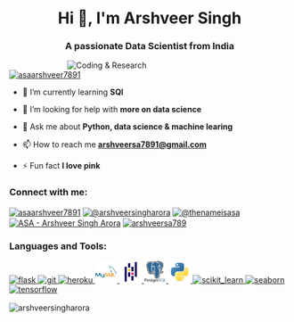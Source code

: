 <h1 align="center">Hi 👋, I'm Arshveer Singh</h1>
<h3 align="center">A passionate Data Scientist from India</h3>
<img align="right" alt="Coding & Research" width="400" img src="https://cdn.dribbble.com/users/1059583/screenshots/4171367/coding-freak.gif">
<p align="left"> <a href="https://twitter.com/asaarshveer7891" target="blank"><img src="https://img.shields.io/twitter/follow/asaarshveer7891?logo=twitter&style=for-the-badge" alt="asaarshveer7891" /></a> </p>

- 🌱 I’m currently learning **SQl**

- 🤝 I’m looking for help with **more on data science**

- 💬 Ask me about **Python, data science & machine learing**

- 📫 How to reach me **arshveersa7891@gmail.com**

- ⚡ Fun fact **I love pink**

<h3 align="left">Connect with me:</h3>
<p align="left">
<a href="https://twitter.com/asaarshveer7891" target="blank"><img align="center" src="https://raw.githubusercontent.com/rahuldkjain/github-profile-readme-generator/master/src/images/icons/Social/twitter.svg" alt="asaarshveer7891" height="30" width="40" /></a>
<a href="https://www.linkedin.com/in/arshveer-singh-arora-9b4a24222/" target="blank"><img align="center" src="https://raw.githubusercontent.com/rahuldkjain/github-profile-readme-generator/master/src/images/icons/Social/linked-in-alt.svg" alt="@arshveersingharora" height="30" width="40" /></a>
<a href="https://www.instagram.com/thenameisasa/" target="blank"><img align="center" src="https://raw.githubusercontent.com/rahuldkjain/github-profile-readme-generator/master/src/images/icons/Social/instagram.svg" alt="@thenameisasa" height="30" width="40" /></a>
<a href="https://www.youtube.com/channel/UCHB2yIVWDMThfFgf5yyfb5w" target="blank"><img align="center" src="https://raw.githubusercontent.com/rahuldkjain/github-profile-readme-generator/master/src/images/icons/Social/youtube.svg" alt="ASA - Arshveer Singh Arora" height="30" width="40" /></a>
<a href="https://www.hackerrank.com/arshveersa789" target="blank"><img align="center" src="https://raw.githubusercontent.com/rahuldkjain/github-profile-readme-generator/master/src/images/icons/Social/hackerrank.svg" alt="arshveersa789" height="30" width="40" /></a>
</p>

<h3 align="left">Languages and Tools:</h3>
<p align="left"> <a href="https://flask.palletsprojects.com/" target="_blank" rel="noreferrer"> <img src="https://www.vectorlogo.zone/logos/pocoo_flask/pocoo_flask-icon.svg" alt="flask" width="40" height="40"/> </a> <a href="https://git-scm.com/" target="_blank" rel="noreferrer"> <img src="https://www.vectorlogo.zone/logos/git-scm/git-scm-icon.svg" alt="git" width="40" height="40"/> </a> <a href="https://heroku.com" target="_blank" rel="noreferrer"> <img src="https://www.vectorlogo.zone/logos/heroku/heroku-icon.svg" alt="heroku" width="40" height="40"/> </a> <a href="https://www.mysql.com/" target="_blank" rel="noreferrer"> <img src="https://raw.githubusercontent.com/devicons/devicon/master/icons/mysql/mysql-original-wordmark.svg" alt="mysql" width="40" height="40"/> </a> <a href="https://pandas.pydata.org/" target="_blank" rel="noreferrer"> <img src="https://raw.githubusercontent.com/devicons/devicon/2ae2a900d2f041da66e950e4d48052658d850630/icons/pandas/pandas-original.svg" alt="pandas" width="40" height="40"/> </a> <a href="https://www.postgresql.org" target="_blank" rel="noreferrer"> <img src="https://raw.githubusercontent.com/devicons/devicon/master/icons/postgresql/postgresql-original-wordmark.svg" alt="postgresql" width="40" height="40"/> </a> <a href="https://www.python.org" target="_blank" rel="noreferrer"> <img src="https://raw.githubusercontent.com/devicons/devicon/master/icons/python/python-original.svg" alt="python" width="40" height="40"/> </a> <a href="https://scikit-learn.org/" target="_blank" rel="noreferrer"> <img src="https://upload.wikimedia.org/wikipedia/commons/0/05/Scikit_learn_logo_small.svg" alt="scikit_learn" width="40" height="40"/> </a> <a href="https://seaborn.pydata.org/" target="_blank" rel="noreferrer"> <img src="https://seaborn.pydata.org/_images/logo-mark-lightbg.svg" alt="seaborn" width="40" height="40"/> </a> <a href="https://www.tensorflow.org" target="_blank" rel="noreferrer"> <img src="https://www.vectorlogo.zone/logos/tensorflow/tensorflow-icon.svg" alt="tensorflow" width="40" height="40"/> </a> </p>

<p><img align="center" src="https://github-readme-stats.vercel.app/api/top-langs?username=arshveersingharora&show_icons=true&locale=en&layout=compact" alt="arshveersingharora" /></p>
